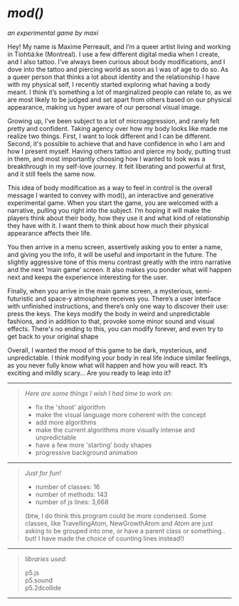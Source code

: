 # _mod()_

_an experimental game by maxi_

Hey! My name is Maxime Perreault, and I’m a queer artist living and working in Tiohtiá:ke (Montreal). I use a few different digital media when I create, and I also tattoo. I’ve always been curious about body modifications, and I dove into the tattoo and piercing world as soon as I was of age to do so. As a queer person that thinks a lot about identity and the relationship I have with my physical self, I recently started exploring what having a body meant. I think it’s something a lot of marginalized people can relate to, as we are most likely to be judged and set apart from others based on our physical appearance, making us hyper aware of our personal visual image.

Growing up, I’ve been subject to a lot of microaggression, and rarely felt pretty and confident. Taking agency over how my body looks like made me realize two things. First, I want to look different and I can be different. Second, it's possible to achieve that and have confidence in who I am and how I present myself. Having others tattoo and pierce my body, putting trust in them, and most importantly choosing how I wanted to look was a breakthrough in my self-love journey. It felt liberating and powerful at first, and it still feels the same now.

This idea of body modification as a way to feel in control is the overall message I wanted to convey with mod(), an interactive and generative experimental game. When you start the game, you are welcomed with a narrative, pulling you right into the subject. I’m hoping it will make the players think about their body, how they use it and what kind of relationship they have with it. I want them to think about how much their physical appearance affects their life.

You then arrive in a menu screen, assertively asking you to enter a name, and giving you the info, it will be useful and important in the future. The slightly aggressive tone of this menu contrast greatly with the intro narrative and the next ‘main game’ screen. It also makes you ponder what will happen next and keeps the experience interesting for the user.

Finally, when you arrive in the main game screen, a mysterious, semi-futuristic and space-y atmosphere receives you. There’s a user interface with unfinished instructions, and there’s only one way to discover their use: press the keys. The keys modify the body in weird and unpredictable fashions, and in addition to that, provoke some minor sound and visual effects. There's no ending to this, you can modify forever, and even try to get back to your original shape

Overall, I wanted the mood of this game to be dark, mysterious, and unpredictable. I think modifying your body in real life induce similar feelings, as you never fully know what will happen and how you will react. It’s exciting and mildly scary… Are you ready to leap into it?

---

> _Here are some things I wish I had time to work on:_
>
> - fix the 'shoot' algorithm
> - make the visual language more coherent with the concept
> - add more algorithms
> - make the current algorithms more visually intense and unpredictable
> - have a few more 'starting' body shapes
> - progressive background animation

---

> _Just for fun!_
>
> - number of classes: 16
> - number of methods: 143
> - number of js lines: 3,668
>
> (btw, I do think this program could be more condensed. Some classes, like TravellingAtom, NewGrowthAtom and Atom are just asking to be grouped into one, or have a parent class or something.. but! I have made the choice of counting lines instead!)

---

> _libraries used:_
>
> p5.js  
> p5.sound  
> p5.2dcollide

---
